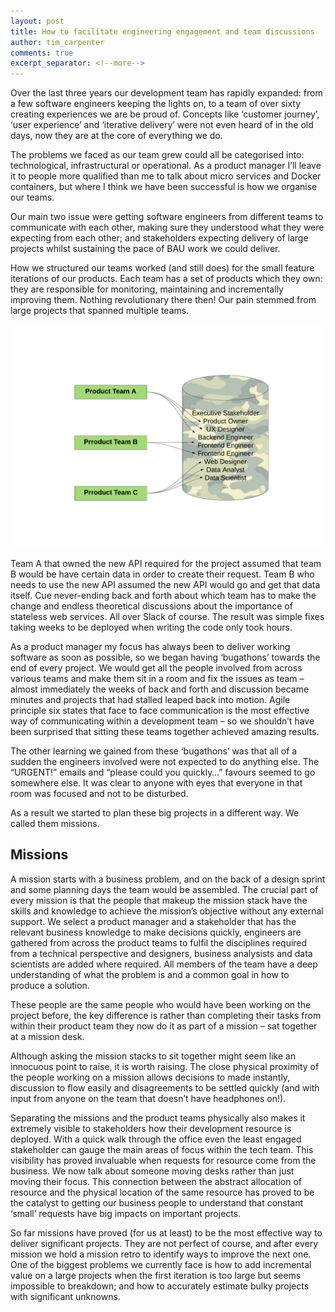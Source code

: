 ```yaml
---
layout: post
title: How to facilitate engineering engagement and team discussions
author: tim_carpenter
comments: true
excerpt_separator: <!--more-->
---
```


Over the last three years our development team has rapidly expanded: from a few software engineers keeping the lights on, to a team of over sixty creating experiences we are be proud of. Concepts like ‘customer journey’, ‘user experience’ and ‘iterative delivery’ were not even heard of in the old days, now they are at the core of everything we do. 
<!--more-->

The problems we faced as our team grew could all be categorised into: technological, infrastructural or operational. As a product manager I’ll leave it to people more qualified than me to talk about micro services and Docker containers, but where I think we have been successful is how we organise our teams.

Our main two issue were getting software engineers from different teams to communicate with each other, making sure they understood what they were expecting from each other; and stakeholders expecting delivery of large projects whilst sustaining the pace of BAU work we could deliver.

How we structured our teams worked (and still does) for the small feature iterations of our products. Each team has a set of products which they own: they are responsible for monitoring, maintaining and incrementally improving them. Nothing revolutionary there then! Our pain stemmed from large projects that spanned multiple teams.

![Agile Process - Team Structures](/images/agile-process-team-structures.png)

Team A that owned the new API required for the project assumed that team B would be have certain data in order to create their request. Team B who needs to use the new API assumed the new API would go and get that data itself. Cue never-ending back and forth about which team has to make the change and endless theoretical discussions about the importance of stateless web services. All over Slack of course. The result was simple fixes taking weeks to be deployed when writing the code only took hours.  

As a product manager my focus has always been to deliver working software as soon as possible, so we began having ‘bugathons’ towards the end of every project. We would get all the people involved from across various teams and make them sit in a room and fix the issues as team – almost immediately the weeks of back and forth and discussion became minutes and projects that had stalled leaped back into motion. Agile principle six states that face to face communication is the most effective way of communicating within a development team – so we shouldn’t have been surprised that sitting these teams together achieved amazing results.  

The other learning we gained from these ‘bugathons’ was that all of a sudden the engineers involved were not expected to do anything else. The “URGENT!” emails and “please could you quickly…” favours seemed to go somewhere else. It was clear to anyone with eyes that everyone in that room was focused and not to be disturbed. 

As a result we started to plan these big projects in a different way. We called them missions. 

## Missions
A mission starts with a business problem, and on the back of a design sprint and some planning days the team would be assembled. The crucial part of every mission is that the people that makeup the mission stack have the skills and knowledge to achieve the mission’s objective without any external support. We select a product manager and a stakeholder that has the relevant business knowledge to make decisions quickly, engineers are gathered from across the product teams to fulfil the disciplines required from a technical perspective and designers, business analysists and data scientists are added where required.  All members of the team have a deep understanding of what the problem is and a common goal in how to produce a solution.

These people are the same people who would have been working on the project before, the key difference is rather than completing their tasks from within their product team they now do it as part of a mission – sat together at a mission desk.

Although asking the mission stacks to sit together might seem like an innocuous point to raise, it is worth raising. The close physical proximity of the people working on a mission allows decisions to made instantly, discussion to flow easily and disagreements to be settled quickly (and with input from anyone  on the team that doesn’t have headphones on!).

Separating the missions and the product teams physically also makes it extremely visible to stakeholders how their development resource is deployed. With a quick walk through the office even the least engaged stakeholder can gauge the main areas of focus within the tech team. This visibility has proved invaluable when requests for resource come from the business. We now talk about someone moving desks rather than just moving their focus. This connection between the abstract allocation of resource and the physical location of the same resource has proved to be the catalyst to getting our business people to understand that constant ‘small’ requests have big impacts on important projects.

So far missions have proved (for us at least) to be the most effective way to deliver significant projects. They are not perfect of course, and after every mission we hold a mission retro to identify ways to improve the next one. One of the biggest problems we currently face is how to add incremental value on a large projects when the first iteration is too large but seems impossible to breakdown; and how to accurately estimate bulky projects with significant unknowns.
